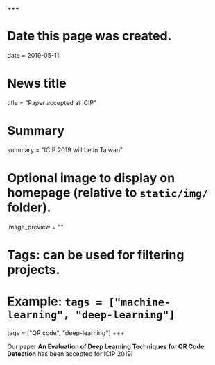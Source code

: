 +++
# Date this page was created.
date = 2019-05-11

# News title
title = "Paper accepted at ICIP"

# Summary
summary = "ICIP 2019 will be in Taiwan"

# Optional image to display on homepage (relative to `static/img/` folder).
image_preview = ""

# Tags: can be used for filtering projects.
# Example: `tags = ["machine-learning", "deep-learning"]`
tags = ["QR code", "deep-learning"]
+++

Our paper **An Evaluation of Deep Learning Techniques for QR Code Detection** has been accepted for ICIP 2019!